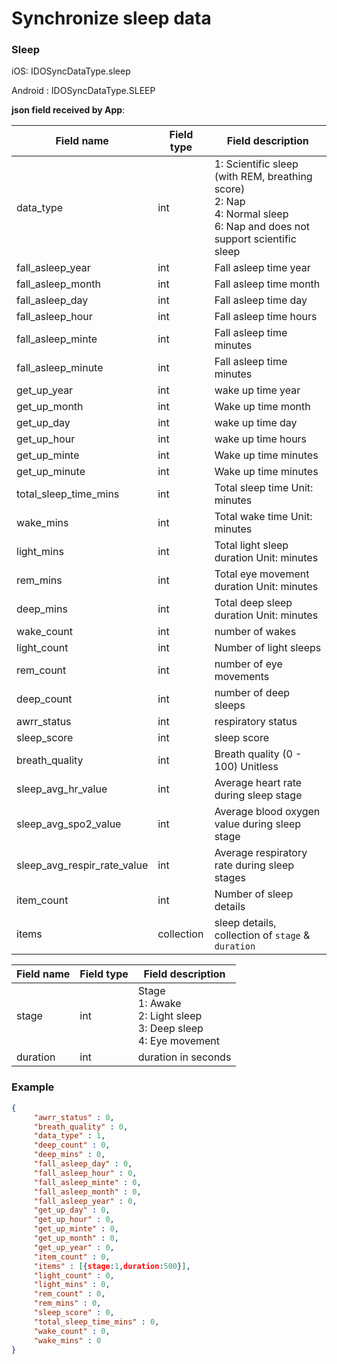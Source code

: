 # Synchronize sleep data

### Sleep

iOS: IDOSyncDataType.sleep

Android : IDOSyncDataType.SLEEP

**json field received by App**:

| Field name                  | Field type | Field description                                            |
| --------------------------- | ---------- | ------------------------------------------------------------ |
| data_type                   | int        | 1: Scientific sleep (with REM, breathing score)<br />2: Nap <br />4: Normal sleep<br />6: Nap and does not support scientific sleep |
| fall_asleep_year            | int        | Fall asleep time year                                        |
| fall_asleep_month           | int        | Fall asleep time month                                       |
| fall_asleep_day             | int        | Fall asleep time day                                         |
| fall_asleep_hour            | int        | Fall asleep time hours                                       |
| fall_asleep_minte           | int        | Fall asleep time minutes                                     |
| fall_asleep_minute           | int        | Fall asleep time minutes                                     |
| get_up_year                 | int        | wake up time year                                            |
| get_up_month                | int        | Wake up time month                                           |
| get_up_day                  | int        | wake up time day                                             |
| get_up_hour                 | int        | wake up time hours                                           |
| get_up_minte                | int        | Wake up time minutes                                         |
| get_up_minute                | int        | Wake up time minutes                                         |
| total_sleep_time_mins       | int        | Total sleep time Unit: minutes                               |
| wake_mins                   | int        | Total wake time Unit: minutes                                |
| light_mins                  | int        | Total light sleep duration Unit: minutes                     |
| rem_mins                    | int        | Total eye movement duration Unit: minutes                    |
| deep_mins                   | int        | Total deep sleep duration Unit: minutes                      |
| wake_count                  | int        | number of wakes                                              |
| light_count                 | int        | Number of light sleeps                                       |
| rem_count                   | int        | number of eye movements                                      |
| deep_count                  | int        | number of deep sleeps                                        |
| awrr_status                 | int        | respiratory status                                           |
| sleep_score                 | int        | sleep score                                                  |
| breath_quality              | int        | Breath quality (0 - 100) Unitless                            |
| sleep_avg_hr_value          | int        | Average heart rate during sleep stage                        |
| sleep_avg_spo2_value        | int        | Average blood oxygen value during sleep stage                |
| sleep_avg_respir_rate_value | int        | Average respiratory rate during sleep stages                 |
| item_count                  | int        | Number of sleep details                                      |
| items                       | collection | sleep details, collection of `stage` & `duration`            |

| Field name | Field type | Field description                                            |
| ---------- | ---------- | ------------------------------------------------------------ |
| stage      | int        | Stage <br />1: Awake<br />2: Light sleep<br />3: Deep sleep <br />4: Eye movement |
| duration   | int        | duration in seconds                                          |

### Example

```json
{
     "awrr_status" : 0,
     "breath_quality" : 0,
     "data_type" : 1,
     "deep_count" : 0,
     "deep_mins" : 0,
     "fall_asleep_day" : 0,
     "fall_asleep_hour" : 0,
     "fall_asleep_minte" : 0,
     "fall_asleep_month" : 0,
     "fall_asleep_year" : 0,
     "get_up_day" : 0,
     "get_up_hour" : 0,
     "get_up_minte" : 0,
     "get_up_month" : 0,
     "get_up_year" : 0,
     "item_count" : 0,
     "items" : [{stage:1,duration:500}],
     "light_count" : 0,
     "light_mins" : 0,
     "rem_count" : 0,
     "rem_mins" : 0,
     "sleep_score" : 0,
     "total_sleep_time_mins" : 0,
     "wake_count" : 0,
     "wake_mins" : 0
}
```
